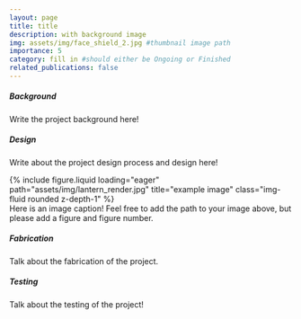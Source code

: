 ```yaml
---
layout: page
title: title
description: with background image 
img: assets/img/face_shield_2.jpg #thumbnail image path
importance: 5
category: fill in #should either be Ongoing or Finished
related_publications: false
---
```


<div class="row">
    <div class="col-12">
        <h5><strong>Background</strong></h5>
    </div>
</div>

Write the project background here!

<div class="row">
    <div class="col-12">
        <h5><strong>Design</strong></h5>
    </div>
</div>

Write about the project design process and design here!


<div class="row">
    <div class="col-sm mt-3 mt-md-0">
        {% include figure.liquid loading="eager" path="assets/img/lantern_render.jpg" title="example image" class="img-fluid rounded z-depth-1" %}
    </div>
</div>
<div class="caption">
    Here is an image caption! Feel free to add the path to your image above, but please add a figure and figure number.
</div>

<div class="row">
    <div class="col-12">
        <h5><strong>Fabrication</strong></h5>
    </div>
</div>

Talk about the fabrication of the project.

<div class="row">
    <div class="col-12">
        <h5><strong>Testing</strong></h5>
    </div>
</div>

Talk about the testing of the project!